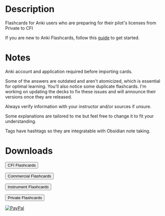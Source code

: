 # Description
Flashcards for Anki users who are preparing for their pilot's licenses from Private to CFI

If you are new to Anki Flashcards, follow this [guide](https://docs.ankiweb.net/getting-started.html) to get started.

# Notes
Anki account and application required before importing cards.

Some of the answers are outdated and aren't atomicized, which is essential for optimal learning. You'll also notice some duplicate flashcards. I'm working on updating the decks to fix these issues and will announce their versions once they are released. 

Always verify information with your instructor and/or sources if unsure.

Some explanations are tailored to me but feel free to change it to fit your understanding.

Tags have hashtags so they are integratable with Obsidian note taking.
# Downloads
<p>
<a href="https://github.com/mmngtb/Anki-Aviation-Flashcards-PPL-CFI/raw/refs/heads/main/CFI%20Flashcards.apkg" download>
  <button>CFI Flashcards</button>
</a>
</p>
<p>
<a href="https://github.com/mmngtb/Anki-Aviation-Flashcards-PPL-CFI/raw/refs/heads/main/Commercial%20Flashcards.apkg" download>
  <button>Commercial Flashcards</button>
</a>
</p>
<p>
<a href="https://github.com/mmngtb/Anki-Aviation-Flashcards-PPL-CFI/raw/refs/heads/main/Instrument%20Rating%20Flashcards.apkg" download>
  <button>Instrument Flashcards</button>
</a>
</p>
<p>
<a href="https://github.com/mmngtb/Anki-Aviation-Flashcards-PPL-CFI/raw/refs/heads/main/Private%20Pilot%20Flashcards.apkg" download>
  <button>Private Flashcards</button>
</a>
</p>

[![PayPal](https://img.shields.io/badge/PayPal-Support%20me-blue.svg?logo=paypal)](https://paypal.me/yourusername)
